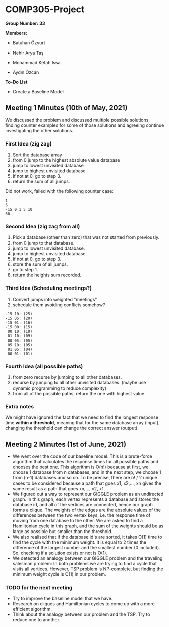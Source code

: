 # COMP305-Project

**Group Number: 33**

**Members:**

- Batuhan Özyurt

- Nehir Arya Taş

- Mohammad Kefah Issa

- Aydın Özcan

**To-Do List**

- Create a Baseline Model



## Meeting 1 Minutes (10th of May, 2021)

We discussed the problem and discussed multiple possible
solutions, finding counter examples for some of those
solutions and agreeing continue investigating the other
solutions.

### First Idea (zig zag)

1. Sort the database array
2. from 0 jump to the highest absolute value database
3. jump to lowest unvisited database
4. jump to highest unvisited database
5. if not at 0, go to step 3.
6. return the sum of all jumps.

Did not work, failed with the following counter case:

```
1
5
-15 0 1 5 10
60
```

### Second Idea (zig zag from all)

1. Pick a database (other than zero) that was not started from previously.
2. from 0 jump to that database.
3. jump to lowest unvisited database.
4. jump to highest unvisited database.
5. if not at 0, go to step 3.
6. store the sum of all jumps.
7. go to step 1.
8. return the heights sum recorded.

### Third Idea (Scheduling meetings?)

1. Convert jumps into weighted "meetings"
2. schedule them avoiding conflicts somehow?

```
-15 10: (25)
-15 05: (20)
-15 01: (16)
-15 00: (15)
 00 10: (10)
 01 10: (09)
 00 05: (05)
 05 10: (05)
 01 05: (04)
 00 01: (01)
```

### Fourth Idea (all possible paths)

1. from zero recurse by jumping to all other databases. 
2. recurse by jumping to all other unvisited databases. (maybe use dynamic programming to reduce complexity)
3. from all of the possible paths, return the one with highest value.


### Extra notes

We might have ignored the fact that we need to
find the longest response time **within a
threshold**, meaning that for the same database
array (input), changing the threshold can change the
correct answer (output).

## Meeting 2 Minutes (1st of June, 2021)

* We went over the code of our baseline model. This is a brute-force algorithm that calculates the response times for all possible paths and chooses the best one. This algorithm is O(n!) because at first, we choose 1 database from n databases, and in the next step, we choose 1 from (n-1) databases and so on. To be precise, there are n! / 2 unique cases to be considered because a path that goes x1, x2,..., xn gives the same result as a path that goes xn,..., x2, x1.
* We figured out a way to represent our GIGGLE problem as an undirected graph. In this graph, each vertex represents a database and stores the database id, and all of the vertices are connected, hence our graph forms a clique. The weights of the edges are the absolute values of the differences between the two vertex keys, i.e. the response time of moving from one database to the other. We are asked to find a Hamiltonian cycle in this graph, and the sum of the weights should be as large as possible but smaller than the threshold.
* We also realised that if the database id's are sorted, it takes O(1) time to find the cycle with the minimum weight. It is equal to 2 times the difference of the largest number and the smallest number (0 included). So, checking if a solution exists or not is O(1).
* We detected an analogy between our GIGGLE problem and the traveling salesman problem: In both problems we are trying to find a cycle that visits all vertices. However, TSP problem is NP-complete, but finding the minimum weight cycle is O(1) in our problem.

### TODO for the next meeting

* Try to improve the baseline model that we have.
* Research on cliques and Hamiltonian cycles to come up with a more efficient algorithm.
* Think about the analogy between our problem and the TSP. Try to reduce one to another.
 
